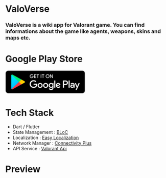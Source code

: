 # ValoVerse

### ValoVerse is a wiki app for Valorant game. You can find informations about the game like agents, weapons, skins and maps etc.

# Google Play Store
<a href="#" target="_blank"><img src="screenshots/googleplay.png" width="250"></a>

 # Tech Stack

 - Dart / Flutter
 - State Management : [BLoC](https://pub.dev/packages/bloc)
 - Localization : [Easy Localization](https://pub.dev/packages/easy_localization)
 - Network Manager : [Connectivity Plus](https://pub.dev/packages/connectivity_plus)
 - API Service : [Valorant Api](https://valorant-api.com/)

 # Preview 
